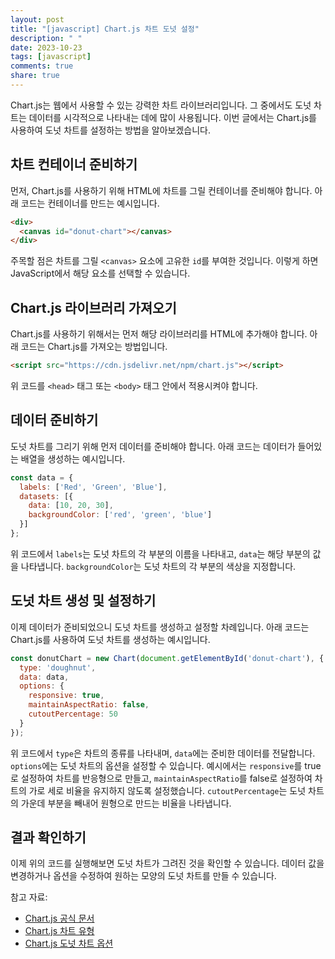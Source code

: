 ```yaml
---
layout: post
title: "[javascript] Chart.js 차트 도넛 설정"
description: " "
date: 2023-10-23
tags: [javascript]
comments: true
share: true
---
```


Chart.js는 웹에서 사용할 수 있는 강력한 차트 라이브러리입니다. 그 중에서도 도넛 차트는 데이터를 시각적으로 나타내는 데에 많이 사용됩니다. 이번 글에서는 Chart.js를 사용하여 도넛 차트를 설정하는 방법을 알아보겠습니다.

## 차트 컨테이너 준비하기

먼저, Chart.js를 사용하기 위해 HTML에 차트를 그릴 컨테이너를 준비해야 합니다. 아래 코드는 컨테이너를 만드는 예시입니다.

```html
<div>
  <canvas id="donut-chart"></canvas>
</div>
```

주목할 점은 차트를 그릴 `<canvas>` 요소에 고유한 `id`를 부여한 것입니다. 이렇게 하면 JavaScript에서 해당 요소를 선택할 수 있습니다.

## Chart.js 라이브러리 가져오기

Chart.js를 사용하기 위해서는 먼저 해당 라이브러리를 HTML에 추가해야 합니다. 아래 코드는 Chart.js를 가져오는 방법입니다.

```html
<script src="https://cdn.jsdelivr.net/npm/chart.js"></script>
```

위 코드를 `<head>` 태그 또는 `<body>` 태그 안에서 적용시켜야 합니다.

## 데이터 준비하기

도넛 차트를 그리기 위해 먼저 데이터를 준비해야 합니다. 아래 코드는 데이터가 들어있는 배열을 생성하는 예시입니다.

```javascript
const data = {
  labels: ['Red', 'Green', 'Blue'],
  datasets: [{
    data: [10, 20, 30],
    backgroundColor: ['red', 'green', 'blue']
  }]
};
```

위 코드에서 `labels`는 도넛 차트의 각 부분의 이름을 나타내고, `data`는 해당 부분의 값을 나타냅니다. `backgroundColor`는 도넛 차트의 각 부분의 색상을 지정합니다.

## 도넛 차트 생성 및 설정하기

이제 데이터가 준비되었으니 도넛 차트를 생성하고 설정할 차례입니다. 아래 코드는 Chart.js를 사용하여 도넛 차트를 생성하는 예시입니다.

```javascript
const donutChart = new Chart(document.getElementById('donut-chart'), {
  type: 'doughnut',
  data: data,
  options: {
    responsive: true,
    maintainAspectRatio: false,
    cutoutPercentage: 50
  }
});
```

위 코드에서 `type`은 차트의 종류를 나타내며, `data`에는 준비한 데이터를 전달합니다. `options`에는 도넛 차트의 옵션을 설정할 수 있습니다. 예시에서는 `responsive`를 true로 설정하여 차트를 반응형으로 만들고, `maintainAspectRatio`를 false로 설정하여 차트의 가로 세로 비율을 유지하지 않도록 설정했습니다. `cutoutPercentage`는 도넛 차트의 가운데 부분을 빼내어 원형으로 만드는 비율을 나타냅니다.

## 결과 확인하기

이제 위의 코드를 실행해보면 도넛 차트가 그려진 것을 확인할 수 있습니다. 데이터 값을 변경하거나 옵션을 수정하여 원하는 모양의 도넛 차트를 만들 수 있습니다.

참고 자료:
- [Chart.js 공식 문서](https://www.chartjs.org/docs/latest/)
- [Chart.js 차트 유형](https://www.chartjs.org/docs/latest/charts/)
- [Chart.js 도넛 차트 옵션](https://www.chartjs.org/docs/latest/charts/doughnut.html#dataset-properties)